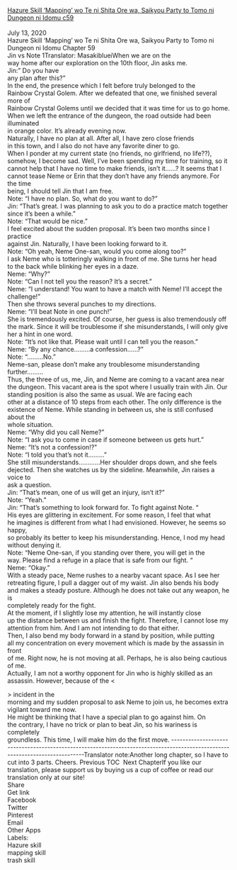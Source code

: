 [Hazure Skill ‘Mapping’ wo Te ni Shita Ore wa, Saikyou Party to Tomo ni Dungeon ni Idomu c59](https://masakiblueitranslation.blogspot.com/2020/07/hazure-skill-mapping-wo-te-ni-shita-ore_13.html)
<br/><br/>
July 13, 2020<br/>
Hazure Skill ‘Mapping’ wo Te ni Shita Ore wa, Saikyou Party to Tomo ni Dungeon ni Idomu Chapter 59<br/>
Jin vs Note 1Translator: MasakiblueiWhen we are on the<br/>
way home after our exploration on the 10th floor, Jin asks me. <br/>
Jin:” Do you have<br/>
any plan after this?”<br/>
In the end, the presence which I felt before truly belonged to the<br/>
Rainbow Crystal Golem. After we defeated that one, we finished several more of<br/>
Rainbow Crystal Golems until we decided that it was time for us to go home.<br/>
When we left the entrance of the dungeon, the road outside had been illuminated<br/>
in orange color. It’s already evening now.<br/>
Naturally, I have no plan at all. After all, I have zero close friends<br/>
in this town, and I also do not have any favorite diner to go.<br/>
When I ponder at my current state (no friends, no girlfriend, no life??),<br/>
somehow, I become sad. Well, I’ve been spending my time for training, so it<br/>
cannot help that I have no time to make friends, isn’t it……? It seems that I<br/>
cannot tease Neme or Erin that they don’t have any friends anymore. For the time<br/>
being, I should tell Jin that I am free. <br/>
Note: “I have no plan. So, what do you want to do?”<br/>
Jin: “That’s great. I was planning to ask you to do a practice match together<br/>
since it’s been a while.”<br/>
Note: “That would be nice.”<br/>
I feel excited about the sudden proposal. It’s been two months since I practice<br/>
against Jin. Naturally, I have been looking forward to it. <br/>
Note: “Oh yeah, Neme One-san, would you come along too?”<br/>
I ask Neme who is totteringly walking in front of me. She turns her head<br/>
to the back while blinking her eyes in a daze. <br/>
Neme: “Why?”<br/>
Note: “Can I not tell you the reason? It’s a secret.”<br/>
Neme: “I understand! You want to have a match with Neme! I’ll accept the<br/>
challenge!”<br/>
Then she throws several punches to my directions. <br/>
Neme: “I’ll beat Note in one punch!”<br/>
She is tremendously excited. Of course, her guess is also tremendously off<br/>
the mark. Since it will be troublesome if she misunderstands, I will only give<br/>
her a hint in one word. <br/>
Note: “It’s not like that. Please wait until I can tell you the reason.”<br/>
Neme: “By any chance………a confession……?”<br/>
Note: “………No.”<br/>
Neme-san, please don’t make any troublesome misunderstanding further………<br/>
Thus, the three of us, me, Jin, and Neme are coming to a vacant area near<br/>
the dungeon. This vacant area is the spot where I usually train with Jin. Our standing position is also the same as usual. We are facing each<br/>
other at a distance of 10 steps from each other. The only difference is the<br/>
existence of Neme. While standing in between us, she is still confused about the<br/>
whole situation.  <br/>
Neme: “Why did you call Neme?”<br/>
Note: “I ask you to come in case if someone between us gets hurt.”<br/>
Neme: “It’s not a confession!?" <br/>
Note: “I told you that’s not it………”<br/>
She still misunderstands…………Her shoulder drops down, and she feels<br/>
dejected. Then she watches us by the sideline. Meanwhile, Jin raises a voice to<br/>
ask a question. <br/>
Jin: “That’s mean, one of us will get an injury, isn’t it?”<br/>
Note: “Yeah.”<br/>
Jin: “That’s something to look forward for. To fight against Note. “<br/>
His eyes are glittering in excitement. For some reason, I feel that what<br/>
he imagines is different from what I had envisioned. However, he seems so happy,<br/>
so probably its better to keep his misunderstanding. Hence, I nod my head<br/>
without denying it. <br/>
Note: “Neme One-san, if you standing over there, you will get in the<br/>
way. Please find a refuge in a place that is safe from our fight. “<br/>
Neme: “Okay.”<br/>
With a steady pace, Neme rushes to a nearby vacant space. As I see her<br/>
retreating figure, I pull a dagger out of my waist. Jin also bends his body<br/>
and makes a steady posture. Although he does not take out any weapon, he is<br/>
completely ready for the fight.<br/>
At the moment, if I slightly lose my attention, he will instantly close<br/>
up the distance between us and finish the fight. Therefore, I cannot lose my<br/>
attention from him. And I am not intending to do that either. <br/>
Then, I also bend my body forward in a stand by position, while putting<br/>
all my concentration on every movement which is made by the assassin in front<br/>
of me. Right now, he is not moving at all. Perhaps, he is also being cautious<br/>
of me.<br/>
Actually, I am not a worthy opponent for Jin who is highly skilled as an<br/>
assassin. However, because of the <<Search Enemy>> incident in the<br/>
morning and my sudden proposal to ask Neme to join us, he becomes extra<br/>
vigilant toward me now.<br/>
He might be thinking that I have a special plan to go against him. On<br/>
the contrary, I have no trick or plan to beat Jin, so his wariness is completely<br/>
groundless. This time, I will make him do the first move. -----------------------------------------------------------------------------------------------------------------------------Translator note:Another long chapter, so I have to cut into 3 parts. Cheers. Previous TOC  Next ChapterIf you like our translation, please support us by buying us a cup of coffee or read our translation only at our site!<br/>
Share<br/>
Get link<br/>
Facebook<br/>
Twitter<br/>
Pinterest<br/>
Email<br/>
Other Apps<br/>
Labels:<br/>
Hazure skill<br/>
mapping skill<br/>
trash skill<br/>
